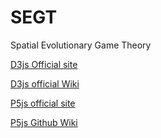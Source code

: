 # SEGT
Spatial Evolutionary Game Theory

[D3js Official site](https://d3js.org/)

[D3js official Wiki](https://github.com/d3/d3/wiki)

[P5js official site](https://p5js.org/)

[P5js Github Wiki](https://github.com/processing/p5.js/wiki)
